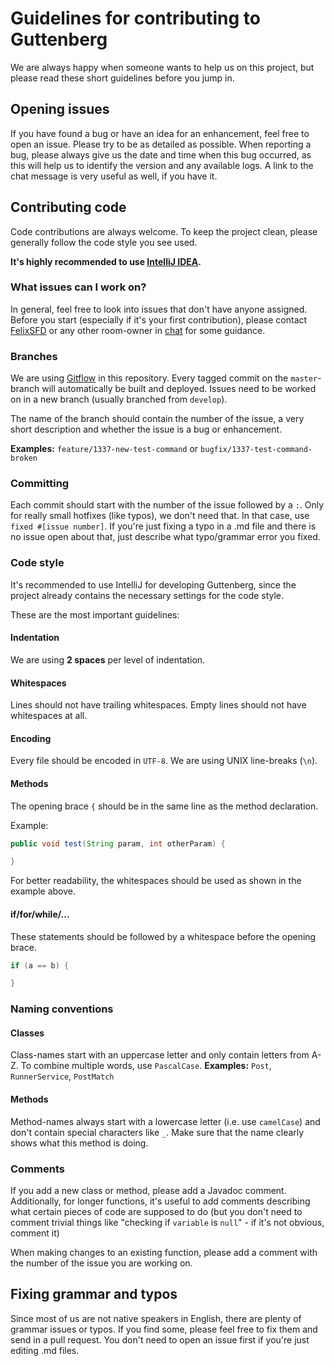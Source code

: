 # Guidelines for contributing to Guttenberg

We are always happy when someone wants to help us on this project, but please read these short guidelines before you jump in.

## Opening issues

If you have found a bug or have an idea for an enhancement, feel free to open an issue. Please try to be as detailed as possible.
When reporting a bug, please always give us the date and time when this bug occurred, as this will help us to identify the version and any available logs. A link to the chat message is very useful as well, if you have it.

## Contributing code

Code contributions are always welcome. To keep the project clean, please generally follow the code style you see used.

**It's highly recommended to use [IntelliJ IDEA](https://www.jetbrains.com/idea/).**

### What issues can I work on?

In general, feel free to look into issues that don't have anyone assigned.
Before you start (especially if it's your first contribution), please contact [FelixSFD](https://chat.stackoverflow.com/users/4687348/felixsfd) or any other room-owner in [chat](https://sobotics.org/chat) for some guidance.

### Branches

We are using [Gitflow](https://www.atlassian.com/git/tutorials/comparing-workflows/gitflow-workflow) in this repository. Every tagged commit on the `master`-branch will automatically be built and deployed.
Issues need to be worked on in a new branch (usually branched from `develop`).

The name of the branch should contain the number of the issue, a very short description and whether the issue is a bug or enhancement.

**Examples:** `feature/1337-new-test-command` or `bugfix/1337-test-command-broken`

### Committing

Each commit should start with the number of the issue followed by a `:`. Only for really small hotfixes (like typos), we don't need that. In that case, use `fixed #[issue number]`.
If you're just fixing a typo in a .md file and there is no issue open about that, just describe what typo/grammar error you fixed.

### Code style

It's recommended to use IntelliJ for developing Guttenberg, since the project already contains the necessary settings for the code style.

These are the most important guidelines:

#### Indentation

We are using **2 spaces** per level of indentation.

#### Whitespaces

Lines should not have trailing whitespaces. Empty lines should not have whitespaces at all.

#### Encoding

Every file should be encoded in `UTF-8`. We are using UNIX line-breaks (`\n`).

#### Methods

The opening brace `{` should be in the same line as the method declaration.

Example:
```java
public void test(String param, int otherParam) {

}
```

For better readability, the whitespaces should be used as shown in the example above.

#### if/for/while/...

These statements should be followed by a whitespace before the opening brace.

```java
if (a == b) {

}
```

### Naming conventions

#### Classes

Class-names start with an uppercase letter and only contain letters from A-Z. To combine multiple words, use `PascalCase`.
**Examples:** `Post`, `RunnerService`, `PostMatch`

#### Methods

Method-names always start with a lowercase letter (i.e. use `camelCase`) and don't contain special characters like `_`. Make sure that the name clearly shows what this method is doing.

### Comments

If you add a new class or method, please add a Javadoc comment.
Additionally, for longer functions, it's useful to add comments describing what certain pieces of code are supposed to do (but you don't need to comment trivial things like "checking if `variable` is `null`" - if it's not obvious, comment it)

When making changes to an existing function, please add a comment with the number of the issue you are working on.

## Fixing grammar and typos

Since most of us are not native speakers in English, there are plenty of grammar issues or typos. If you find some, please feel free to fix them and send in a pull request.
You don't need to open an issue first if you're just editing .md files.
